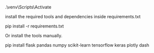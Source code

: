 
.\venv\Scripts\Activate

install the required tools and dependencies inside requirements.txt

pip install -r requirements.txt

Or install the tools manually.

pip install flask pandas numpy scikit-learn tensorflow keras plotly dash
